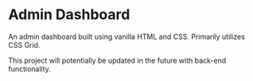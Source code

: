 # Admin Dashboard
An admin dashboard built using vanilla HTML and CSS. Primarily utilizes CSS Grid.

This project will potentially be updated in the future with back-end functionality.
